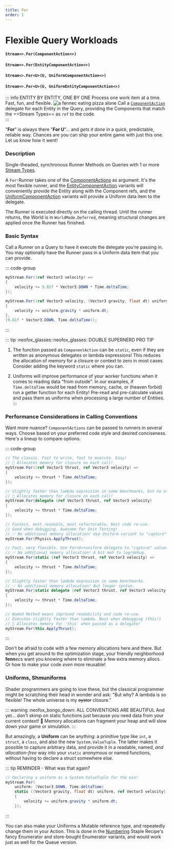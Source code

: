 ```yaml
---
title: For
order: 1
---
```


# Flexible Query Workloads
#### `Stream<>.For(ComponentAction<>)`
#### `Stream<>.For(EntityComponentAction<>)`
#### `Stream<>.For<U>(U, UniformComponentAction<>)`
#### `Stream<>.For<U>(U, UniformEntityComponentAction<>)`

::: info ENTITY BY ENTITY, ONE BY ONE
Process one work item at a time. Fast, fun, and flexible.
![a fennec eating pizza alone](https://fennecs.tech/img/fennec-for.png)
Call a [`ComponentAction`](Delegates.md#ComponentAction-and-UniformComponentAction) delegate for each Entity in the Query, providing the Components that match the ==Stream Types== as `ref` to the code.  
:::

"**For**" is always there "**For U**"... and _gets it done_ in a quick, predictable, reliable way.  Chances are you can ship your entire game with just this one. Let us know how it went!

### Description
Single-theaded, synchronous Runner Methods on Queries with 1 or more [Stream Types](index.md#stream-types).

A `For`-Runner takes one of the [ComponentActions](Delegates.md) as argument. It's the most flexible runner, and the [EntityComponentAction](Delegates.md) variants will conveniently provide the Entity along with the Component refs, and the [UniformComponentAction](Delegates.md) variants will provide a Uniform data item to the delegate.


The Runner is executed directly on the calling thread. Until the runner returns, the World is in `WorldMode.Deferred`, meaning structural changes are applied once the Runner has finished.

### Basic Syntax

Call a Runner on a Query to have it execute the delegate you're passing in. You may optionally have the Runner pass in a Uniform data item that you can provide.

::: code-group
```cs [For(...) plain]
myStream.For((ref Vector3 velocity) => 
{
    velocity += 9.81f * Vector3.DOWN * Time.deltaTime;
});
```

```cs [For&lt;U&gt;(...) with uniform]
myStream.For((ref Vector3 velocity, (Vector3 gravity, float dt) uniform) => 
{
    velocity += uniform.gravity * uniform.dt;
}, 
(9.81f * Vector3.DOWN, Time.deltaTime)); 

```
:::

::: tip :neofox_glasses::neofox_glasses: DOUBLE SUPERNERD PRO TIP
1. The function passed as `ComponentAction` can be `static`, even if they are written as anonymous delegates or lambda expressions! This reduces the allocation of memory for a closure or context to zero in most cases. Consider adding the keyword `static` where you can.

2. Uniforms will improve performance of your worker functions when it comes to reading data "from outside". In our examples, if `Time.deltaTime` would be read from memory, cache, or (heaven forbid) run a getter function for each Entity! Pre-read and pre-calculate values and pass them as uniforms when processing a large number of Entities.
:::

### Performance Considerations in Calling Conventions

Want more nuance? `ComponentActions` can be passed to runners in several ways. Choose based on your preferred code style and desired conciseness. Here's a lineup to compare options.

::: code-group
```cs [🆗 lambda/delegate]
// The classic. Fast to write, fast to execute. Easy!
// 💩 Allocates memory for closure on each call!
myStream.For((ref Vector3 thrust, ref Vector3 velocity) => 
{
    velocity += thrust * Time.deltaTime;
});

// Slightly faster than lambda expression in some benchmarks, but no other upside.
// 💩 Allocates memory for closure on each call!
myStream.For(delegate (ref Vector3 thrust, ref Vector3 velocity) 
{
    velocity += thrust * Time.deltaTime;
});
```

```cs [🥇 static method]
// Fastest, most readable, most refactorable, best code re-use.
// Good when debugging. Awesome for Unit Testing!
// ✅ No additional memory allocation! Use Uniform variant to "capture" values.
myStream.For(Physics.ApplyThrust); 
```

```cs [🥈 static lambda/delegate]
// Fast, very flexible. Use For<U>+uniform delegate to "capture" values.
// ✅ No additional memory allocation! A bit meh to log/debug.
myStream.For(static (ref Vector3 thrust, ref Vector3 velocity) =>
{
    velocity += thrust * Time.deltaTime;
});

// Slightly faster than lambda expression in some benchmarks.
// ✅ No additional memory allocation! But longer syntax.
myStream.For(static delegate (ref Vector3 thrust, ref Vector3 velocity) 
{
    velocity += thrust * Time.deltaTime;
});
```

```cs [🥉 method]
// Named Method means improved readability and code re-use.
// Executes slightly faster than lambda. Best when debugging (this!)
// 💩 Allocates memory for 'this' when passed as a delegate!
myStream.For(this.ApplyThrust); 

```
:::

Don't be afraid to code with a few memory allocations here and there. But when you get around to the optimization stage, your friendly neighborhood **fenn**ecs want you knowing where to eliminate a few extra memory allocs. Or how to make your code *even more* reusable!



### Uniforms, Shmuniforms

Shader programmers are going to love these, but the classical programmer might be scratching their head in wonder and ask: "But why? A lambda is so flexible! The whole universe is my ~~oyster~~ closure."

::: warning :neofox_bongo_down: ALL CONVENTIONS ARE BEAUTIFUL
And yet... don't skimp on static functions just because you need data from your current context! 🦊 Memory allocations can fragment your heap and will slow down your game or simulation. 
:::

But amazingly, a **Uniform** can be anything: a primitive type like `int`, a `struct`, a `class`, and also the new `System.ValueTuple`. The latter makes it possible to capture arbitrary data, and provide it in a readable, named, *and allocation-free* way into your `static` anonymous or named functions, without having to declare a struct somewhere else.

::: tip REMINDER - What was that again?
```cs
// Declaring a uniform as a System.ValueTuple for the win!
myStream.For(
    uniform: (Vector3.DOWN, Time.deltaTime)
    static ((Vector3 gravity, float dt) uniform, ref Vector3 velocity) =>
    {
        velocity += uniform.gravity * uniform.dt;
    }); 
```
:::

You can also make your Uniforms a Mutable reference type, and repeatedly change them in your Action. This is done in the [Numbering](/cookbook/staples/Numbering.md) Staple Recipe's fancy Enumerator and store-bought Enumerator variants, and would work just as well for the Queue version.
